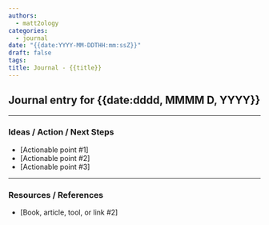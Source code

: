 ```yaml
---
authors:
  - matt2ology
categories:
  - journal
date: "{{date:YYYY-MM-DDTHH:mm:ssZ}}"
draft: false
tags:
title: Journal - {{title}}
---
```


## Journal entry for {{date:dddd, MMMM D, YYYY}}

<!--
A journal is about reflecting inward (you → you)
Key observations and quick task for the day
Note key events, milestones, or anything noteworthy today/this week.
Can be personal or professional.
What did I notice about yourself, others, or the world?
What did I learn or realize?
Write freely here — anecdotes, thoughts, questions, anything I want to explore.
-->


---

### Ideas / Action / Next Steps

<!--
Write down what I plan to do next. Could be tasks, experiments,
or intentions I want to do week.
-->

- [Actionable point #1]
- [Actionable point #2]
- [Actionable point #3]

---

### Resources / References

<!--
Add links, books, videos, or tools that I found useful or want to remember.
-->

<!-- [Book, article, tool, or link #1]({{< ref "/post/reference/reference-note-01.md" >}}) -->
- [Book, article, tool, or link #2]